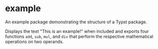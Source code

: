 # example
An example package demonstrating the structure of a Typst package.

Displays the text "This is an example!" when included and exports four functions
`add`, `sub`, `mul`, and `div` that perform the respective mathematical
operations on two operands.
